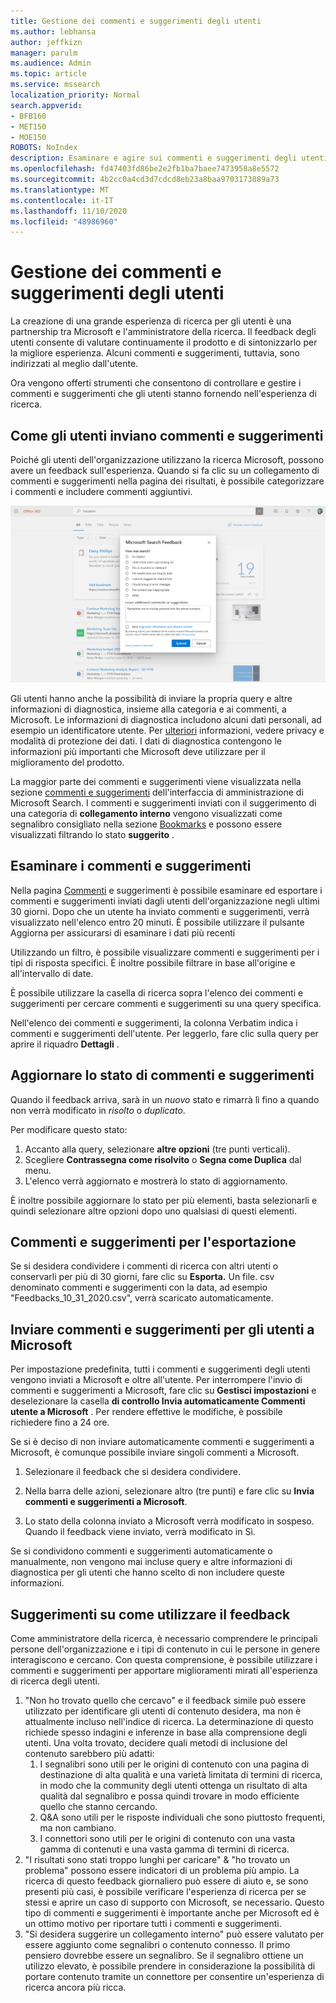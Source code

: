 ```yaml
---
title: Gestione dei commenti e suggerimenti degli utenti
ms.author: lebhansa
author: jeffkizn
manager: parulm
ms.audience: Admin
ms.topic: article
ms.service: mssearch
localization_priority: Normal
search.appverid:
- BFB160
- MET150
- MOE150
ROBOTS: NoIndex
description: Esaminare e agire sui commenti e suggerimenti degli utenti in Microsoft Search
ms.openlocfilehash: fd47403fd86be2e2fb1ba7baee7473958a8e5572
ms.sourcegitcommit: 4b2cc0a4cd3d7cdcd8eb23a8baa9703173889a73
ms.translationtype: MT
ms.contentlocale: it-IT
ms.lasthandoff: 11/10/2020
ms.locfileid: "48986960"
---
```

# <a name="managing-user-feedback"></a>Gestione dei commenti e suggerimenti degli utenti

La creazione di una grande esperienza di ricerca per gli utenti è una partnership tra Microsoft e l'amministratore della ricerca. Il feedback degli utenti consente di valutare continuamente il prodotto e di sintonizzarlo per la migliore esperienza. Alcuni commenti e suggerimenti, tuttavia, sono indirizzati al meglio dall'utente.

Ora vengono offerti strumenti che consentono di controllare e gestire i commenti e suggerimenti che gli utenti stanno fornendo nell'esperienza di ricerca.

## <a name="how-users-submit-feedback"></a>Come gli utenti inviano commenti e suggerimenti

Poiché gli utenti dell'organizzazione utilizzano la ricerca Microsoft, possono avere un feedback sull'esperienza. Quando si fa clic su un collegamento di commenti e suggerimenti nella pagina dei risultati, è possibile categorizzare i commenti e includere commenti aggiuntivi.

![Modulo di feedback globale](media/feedback/feedback-global-dialog.png)

Gli utenti hanno anche la possibilità di inviare la propria query e altre informazioni di diagnostica, insieme alla categoria e ai commenti, a Microsoft. Le informazioni di diagnostica includono alcuni dati personali, ad esempio un identificatore utente. Per [ulteriori](https://privacy.microsoft.com/en-US/privacystatement) informazioni, vedere privacy e modalità di protezione dei dati. I dati di diagnostica contengono le informazioni più importanti che Microsoft deve utilizzare per il miglioramento del prodotto.

La maggior parte dei commenti e suggerimenti viene visualizzata nella sezione [commenti e suggerimenti](https://admin.microsoft.com/Adminportal/Home#/MicrosoftSearch/feedback) dell'interfaccia di amministrazione di Microsoft Search. I commenti e suggerimenti inviati con il suggerimento di una categoria di **collegamento interno** vengono visualizzati come segnalibro consigliato nella sezione [Bookmarks](https://admin-ignite.microsoft.com/Adminportal/Home#/MicrosoftSearch/bookmarks) e possono essere visualizzati filtrando lo stato **suggerito** .

## <a name="review-feedback"></a>Esaminare i commenti e suggerimenti

Nella pagina [Commenti](https://admin.microsoft.com/Adminportal/Home#/MicrosoftSearch/feedback) e suggerimenti è possibile esaminare ed esportare i commenti e suggerimenti inviati dagli utenti dell'organizzazione negli ultimi 30 giorni. Dopo che un utente ha inviato commenti e suggerimenti, verrà visualizzato nell'elenco entro 20 minuti. È possibile utilizzare il pulsante Aggiorna per assicurarsi di esaminare i dati più recenti

Utilizzando un filtro, è possibile visualizzare commenti e suggerimenti per i tipi di risposta specifici. È inoltre possibile filtrare in base all'origine e all'intervallo di date.

È possibile utilizzare la casella di ricerca sopra l'elenco dei commenti e suggerimenti per cercare commenti e suggerimenti su una query specifica.

Nell'elenco dei commenti e suggerimenti, la colonna Verbatim indica i commenti e suggerimenti dell'utente. Per leggerlo, fare clic sulla query per aprire il riquadro **Dettagli** .

## <a name="update-feedback-state"></a>Aggiornare lo stato di commenti e suggerimenti

Quando il feedback arriva, sarà in un *nuovo* stato e rimarrà lì fino a quando non verrà modificato in *risolto* o *duplicato*.

Per modificare questo stato:

1. Accanto alla query, selezionare **altre opzioni** (tre punti verticali).
1. Scegliere **Contrassegna come risolvito** o **Segna come Duplica** dal menu.
1. L'elenco verrà aggiornato e mostrerà lo stato di aggiornamento.

È inoltre possibile aggiornare lo stato per più elementi, basta selezionarli e quindi selezionare altre opzioni dopo uno qualsiasi di questi elementi.

## <a name="export-feedback"></a>Commenti e suggerimenti per l'esportazione

Se si desidera condividere i commenti di ricerca con altri utenti o conservarli per più di 30 giorni, fare clic su **Esporta.** Un file. csv denominato commenti e suggerimenti con la data, ad esempio "Feedbacks_10_31_2020.csv", verrà scaricato automaticamente.

## <a name="send-user-feedback-to-microsoft"></a>Inviare commenti e suggerimenti per gli utenti a Microsoft

Per impostazione predefinita, tutti i commenti e suggerimenti degli utenti vengono inviati a Microsoft e oltre all'utente. Per interrompere l'invio di commenti e suggerimenti a Microsoft, fare clic su **Gestisci impostazioni** e deselezionare la casella **di controllo Invia automaticamente Commenti utente a Microsoft** . Per rendere effettive le modifiche, è possibile richiedere fino a 24 ore.

Se si è deciso di non inviare automaticamente commenti e suggerimenti a Microsoft, è comunque possibile inviare singoli commenti a Microsoft.

1. Selezionare il feedback che si desidera condividere.
1. Nella barra delle azioni, selezionare altro (tre punti) e fare clic su **Invia commenti e suggerimenti a Microsoft**.

1. Lo stato della colonna inviato a Microsoft verrà modificato in sospeso. Quando il feedback viene inviato, verrà modificato in Sì.

Se si condividono commenti e suggerimenti automaticamente o manualmente, non vengono mai incluse query e altre informazioni di diagnostica per gli utenti che hanno scelto di non includere queste informazioni.

## <a name="suggestions-on-how-to-use-feedback"></a>Suggerimenti su come utilizzare il feedback

Come amministratore della ricerca, è necessario comprendere le principali persone dell'organizzazione e i tipi di contenuto in cui le persone in genere interagiscono e cercano. Con questa comprensione, è possibile utilizzare i commenti e suggerimenti per apportare miglioramenti mirati all'esperienza di ricerca degli utenti.

1. "Non ho trovato quello che cercavo" e il feedback simile può essere utilizzato per identificare gli utenti di contenuto desidera, ma non è attualmente incluso nell'indice di ricerca. La determinazione di questo richiede spesso indagini e inferenze in base alla comprensione degli utenti. Una volta trovato, decidere quali metodi di inclusione del contenuto sarebbero più adatti:
    1. I segnalibri sono utili per le origini di contenuto con una pagina di destinazione di alta qualità e una varietà limitata di termini di ricerca, in modo che la community degli utenti ottenga un risultato di alta qualità dal segnalibro e possa quindi trovare in modo efficiente quello che stanno cercando.
    1. Q&A sono utili per le risposte individuali che sono piuttosto frequenti, ma non cambiano.
    1. I connettori sono utili per le origini di contenuto con una vasta gamma di contenuti e una vasta gamma di termini di ricerca.
1. "I risultati sono stati troppo lunghi per caricare" & "ho trovato un problema" possono essere indicatori di un problema più ampio. La ricerca di questo feedback giornaliero può essere di aiuto e, se sono presenti più casi, è possibile verificare l'esperienza di ricerca per se stessi e aprire un caso di supporto con Microsoft, se necessario. Questo tipo di commenti e suggerimenti è importante anche per Microsoft ed è un ottimo motivo per riportare tutti i commenti e suggerimenti.
1. "Si desidera suggerire un collegamento interno" può essere valutato per essere aggiunto come segnalibri o contenuto connesso. Il primo pensiero dovrebbe essere un segnalibro. Se il segnalibro ottiene un utilizzo elevato, è possibile prendere in considerazione la possibilità di portare contenuto tramite un connettore per consentire un'esperienza di ricerca ancora più ricca.
